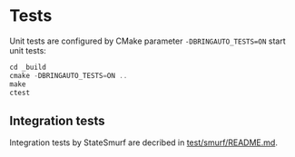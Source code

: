 # Tests

Unit tests are configured by CMake parameter `-DBRINGAUTO_TESTS=ON`
start unit tests:

```asm
cd _build
cmake -DBRINGAUTO_TESTS=ON ..
make
ctest
```

## Integration tests

Integration tests by StateSmurf are decribed in [test/smurf/README.md](test/smurf/README.md).